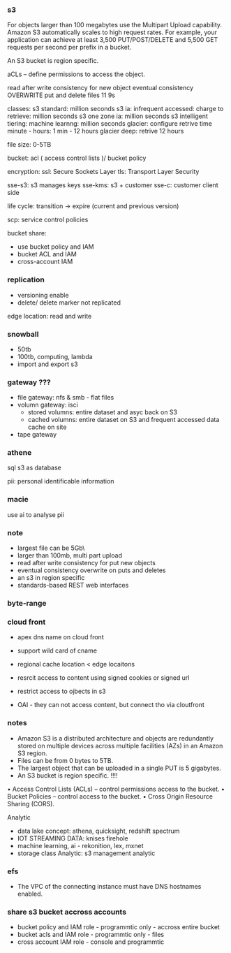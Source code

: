 ### s3
For objects larger than 100 megabytes use the Multipart Upload capability.
Amazon S3 automatically scales to high request rates.
For example, your application can achieve at least 3,500 PUT/POST/DELETE and 5,500 GET requests per second per prefix in a bucket.

An S3 bucket is region specific.

aCLs – define permissions to access the object.

read after write consistency for new object
eventual consistency OVERWRITE put and delete files
11 9s

classes:
s3 standard: million seconds
s3 ia: infrequent accessed: charge to retrieve: million seconds
s3 one zone ia: million seconds
s3 intelligent tiering: machine learnng: million seconds
glacier: configure retrive time minute - hours: 1 min - 12 hours
glacier deep: retrive 12 hours 

file size: 0-5TB

bucket: acl ( access control lists )/ bucket policy

encryption: 
ssl: Secure Sockets Layer 
tls: Transport Layer Security

sse-s3: s3 manages keys
sse-kms: s3 + customer
sse-c: customer
client side

life cycle: transition -> expire (current and previous version)

scp: service control policies

bucket share:
- use bucket policy and IAM
- bucket ACL and IAM
- cross-account IAM

### replication
- versioning enable
- delete/ delete marker not replicated 

edge location: read and write

### snowball
- 50tb
- 100tb, computing, lambda
- import and export s3

### gateway ???
- file gateway: nfs & smb - flat files
- volumn gateway: isci
  - stored volumns: entire dataset and asyc back on S3
  - cached volumns: entire dataset on S3 and frequent accessed data cache on site
- tape gateway

### athene
sql s3 as database

pii: personal identificable information

### macie
use ai to analyse pii


### note
- largest file can be 5Gb\
- larger than 100mb, multi part upload
- read after write consistency for put new objects
- eventual consistency overwrite on puts and deletes
- an s3 in region specific
- standards-based REST web interfaces 


### byte-range

### cloud front
- apex dns name on cloud front
- support wild card of cname
- regional cache location < edge locaitons


- resrcit access to content using signed cookies or signed url
- restrict access to ojbects in s3
- OAI - they can not access content, but connect tho via cloutfront

### notes
- Amazon S3 is a distributed architecture and objects are redundantly stored on multiple devices across multiple facilities (AZs) in an Amazon S3 region.
- Files can be from 0 bytes to 5TB.
- The largest object that can be uploaded in a single PUT is 5 gigabytes.
- An S3 bucket is region specific. !!!!

• Access Control Lists (ACLs) – control permissions access to the bucket.
• Bucket Policies – control access to the bucket.
• Cross Origin Resource Sharing (CORS).

Analytic 
- data lake concept: athena, quicksight, redshift spectrum
- IOT STREAMING DATA: knises firehole
- machine learning, ai - rekonition, lex, mxnet
- storage class Analytic: s3 management analytic


### efs
- The VPC of the connecting instance must have DNS hostnames enabled.


### share s3 bucket accross accounts
- bucket policy and IAM role - programmtic only - accross entire bucket
- bucket acls and IAM role - programmtic only - files
- cross account IAM role - console and programmtic 
